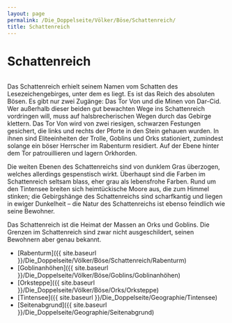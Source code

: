 ```yaml
---
layout: page
permalink: /Die_Doppelseite/Völker/Böse/Schattenreich/
title: Schattenreich
---
```


# Schattenreich

<img alt="" src="{{ site.baseurl }}/assets/images/wappen/schattenreich.jpg" />

Das Schattenreich erhielt seinem Namen vom Schatten des Lesezeichengebirges, unter dem es liegt. Es ist das Reich des absoluten Bösen. Es gibt nur zwei Zugänge: Das Tor Von und die Minen von Dar-Cid. Wer außerhalb dieser beiden gut bewachten Wege ins Schattenreich vordringen will, muss auf halsbrecherischen Wegen durch das Gebirge klettern. Das Tor Von wird von zwei riesigen, schwarzen Festungen gesichert, die links und rechts der Pforte in den Stein gehauen wurden. In ihnen sind Eliteeinheiten der Trolle, Goblins und Orks stationiert, zumindest solange ein böser Herrscher im Rabenturm residiert. Auf der Ebene hinter dem Tor patrouillieren und lagern Orkhorden.

Die weiten Ebenen des Schattenreichs sind von dunklem Gras überzogen, welches allerdings gespenstisch wirkt. Überhaupt sind die Farben im Schattenreich seltsam blass, eher grau als lebensfrohe Farben. Rund um den Tintensee breiten sich heimtückische Moore aus, die zum Himmel stinken; die Gebirgshänge des Schattenreichs sind scharfkantig und liegen in ewiger Dunkelheit &ndash; die Natur des Schattenreichs ist ebenso feindlich wie seine Bewohner.

Das Schattenreich ist die Heimat der Massen an Orks und Goblins. Die Grenzen im Schattenreich sind zwar nicht ausgeschildert, seinen Bewohnern aber genau bekannt.

- [Rabenturm]({{ site.baseurl }}/Die_Doppelseite/Völker/Böse/Schattenreich/Rabenturm)
- [Goblinanhöhen]({{ site.baseurl }}/Die_Doppelseite/Völker/Böse/Goblins/Goblinanhöhen)
- [Orksteppe]({{ site.baseurl }}/Die_Doppelseite/Völker/Böse/Orks/Orksteppe)
- [Tintensee]({{ site.baseurl }}/Die_Doppelseite/Geographie/Tintensee)
- [Seitenabgrund]({{ site.baseurl }}/Die_Doppelseite/Geographie/Seitenabgrund)
